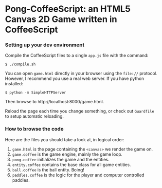 # Pong-CoffeeScript: an HTML5 Canvas 2D Game written in CoffeeScript

### Setting up your dev environment

Compile the CoffeeScript files to a single `app.js` file with the command:

    $ ./compile.sh

You can open `game.html` directly in your browser using the `file://` protocol. However, I recommend you use a real web server. If you have python installed:

    $ python -m SimpleHTTPServer

Then browse to http://localhost:8000/game.html.

Reload the page each time you change something, or check out `Guardfile` to setup automatic reloading.

### How to browse the code

Here are the files you should take a look at, in logical order:

1. `game.html` is the page containing the `<canvas>` we render the game on.
2. `game.coffee` is the game engine, mainly the game loop.
3. `pong.coffee` initializes the game and the entities.
4. `entity.coffee` contains the base class for all game entities.
5. `ball.coffee` is the ball entity. Boing!
6. `paddles.coffee` is the logic for the player and computer controlled paddles.
